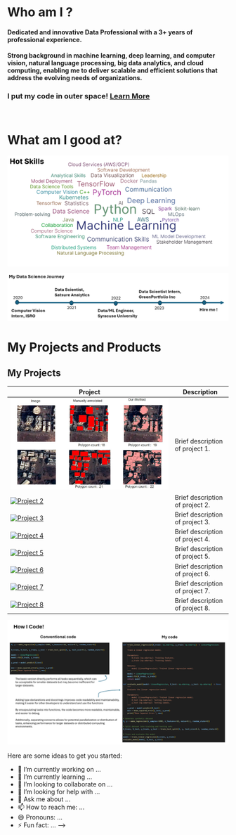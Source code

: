 # Who am I ?

#### Dedicated and innovative Data Professional with a 3+ years of professional experience. 
#### Strong background in machine learning, deep learning, and computer vision, natural language processing, big data analytics, and cloud computing, enabling me to deliver scalable and efficient solutions that address the evolving needs of organizations.

 ### I put my code in outer space! [Learn More](https://tinyurl.com/2y66uber)
<br>

# What am I good at? 
<img align="center" src="skills.png" alt="skills">

![Alt Text](career.png)

# My Projects and Products

## My Projects


| Project | Description |
|---------|-------------|
| [![Unsupervised Satellite Image Building Rooftop Detection](1.jpg)](link_to_repository1) | Brief description of project 1. |
| [![Project 2](link_to_thumbnail_image2)](link_to_repository2) | Brief description of project 2. |
| [![Project 3](link_to_thumbnail_image3)](link_to_repository3) | Brief description of project 3. |
| [![Project 4](link_to_thumbnail_image4)](link_to_repository4) | Brief description of project 4. |
| [![Project 5](link_to_thumbnail_image5)](link_to_repository5) | Brief description of project 5. |
| [![Project 6](link_to_thumbnail_image6)](link_to_repository6) | Brief description of project 6. |
| [![Project 7](link_to_thumbnail_image7)](link_to_repository7) | Brief description of project 7. |
| [![Project 8](link_to_thumbnail_image8)](link_to_repository8) | Brief description of project 8. |

![Alt Text](howicode.png)



Here are some ideas to get you started:

- 🔭 I’m currently working on ...
- 🌱 I’m currently learning ...
- 👯 I’m looking to collaborate on ...
- 🤔 I’m looking for help with ...
- 💬 Ask me about ...
- 📫 How to reach me: ...
- 😄 Pronouns: ...
- ⚡ Fun fact: ...
-->
